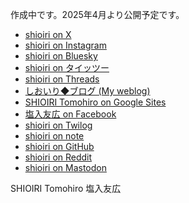 作成中です。2025年4月より公開予定です。

- [shioiri on X](https://x.com/shioiri)
- [shioiri on Instagram](https://instagram.com/shioiri)
- [shioiri on Bluesky](https://bsky.app/profile/shioiri.jp)
- [shioiri on タイッツー](https://taittsuu.com/users/shioiri)
- [shioiri on Threads](https://www.threads.net/@shioiri)
- [しおいり◆ブログ (My weblog)](https://shioiri.wordpress.com)
- [SHIOIRI Tomohiro on Google Sites](https://sites.google.com/view/shioiri)
- [塩入友広 on Facebook](https://www.facebook.com/tomohiro.shioiri)
- [shioiri on Twilog](https://twilog.org/shioiri)
- [shioiri on note](https://note.com/shioiri)
- [shioiri on GitHub](https://github.com/shioiri)
- [shioiri on Reddit](https://www.reddit.com/user/shioiri)
- <a rel="me" href="https://mas.to/@shioiri">shioiri on Mastodon</a>

SHIOIRI Tomohiro
塩入友広
